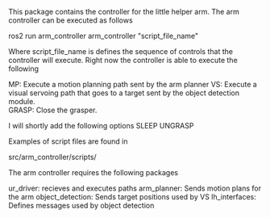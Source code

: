 This package contains the controller for the little helper arm.  The arm controller can be executed as follows

ros2 run arm_controller arm_controller "script_file_name"

Where script_file_name is defines the sequence of controls that the controller will execute.  Right now the controller is able to execute the following

MP:  Execute a motion planning path sent by the arm planner
VS:  Execute a visual servoing path that goes to a target sent by the object detection module.  
GRASP:  Close the grasper.

I will shortly add the following options
SLEEP
UNGRASP


Examples of script files are found in

src/arm_controller/scripts/



The arm controller requires the following packages

ur_driver:  recieves and executes paths
arm_planner:  Sends motion plans for the arm
object_detection:  Sends target positions used by VS
lh_interfaces:  Defines messages used by object detection

